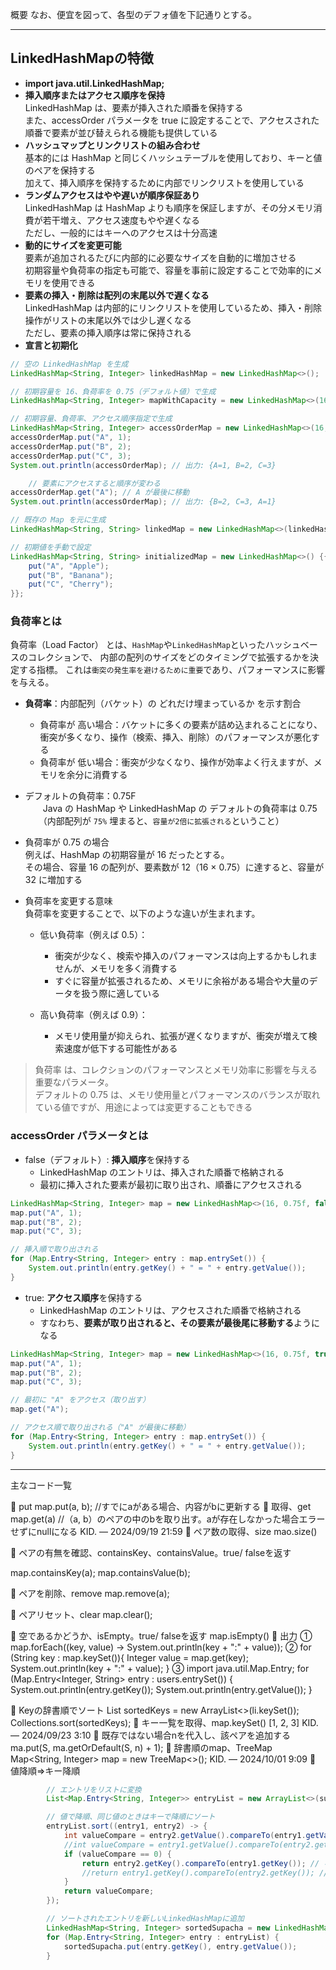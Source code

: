 概要
なお、便宜を図って、各型のデフォ値を下記通りとする。

***************************************************************************
## LinkedHashMapの特徴
* **import java.util.LinkedHashMap;**
* **挿入順序またはアクセス順序を保持**  
LinkedHashMap は、要素が挿入された順番を保持する  
また、accessOrder パラメータを true に設定することで、アクセスされた順番で要素が並び替えられる機能も提供している
* **ハッシュマップとリンクリストの組み合わせ**  
基本的には HashMap と同じくハッシュテーブルを使用しており、キーと値のペアを保持する  
加えて、挿入順序を保持するために内部でリンクリストを使用している
* **ランダムアクセスはやや遅いが順序保証あり**  
LinkedHashMap は HashMap よりも順序を保証しますが、その分メモリ消費が若干増え、アクセス速度もやや遅くなる  
ただし、一般的にはキーへのアクセスは十分高速
* **動的にサイズを変更可能**  
要素が追加されるたびに内部的に必要なサイズを自動的に増加させる  
初期容量や負荷率の指定も可能で、容量を事前に設定することで効率的にメモリを使用できる
* **要素の挿入・削除は配列の末尾以外で遅くなる**  
LinkedHashMap は内部的にリンクリストを使用しているため、挿入・削除操作がリストの末尾以外では少し遅くなる  
ただし、要素の挿入順序は常に保持される
* **宣言と初期化**
```Java
// 空の LinkedHashMap を生成
LinkedHashMap<String, Integer> linkedHashMap = new LinkedHashMap<>();

// 初期容量を 16、負荷率を 0.75（デフォルト値）で生成
LinkedHashMap<String, Integer> mapWithCapacity = new LinkedHashMap<>(16, 0.75f);

// 初期容量、負荷率、アクセス順序指定で生成
LinkedHashMap<String, Integer> accessOrderMap = new LinkedHashMap<>(16, 0.75f, true);
accessOrderMap.put("A", 1);
accessOrderMap.put("B", 2);
accessOrderMap.put("C", 3);
System.out.println(accessOrderMap); // 出力: {A=1, B=2, C=3}

    // 要素にアクセスすると順序が変わる
accessOrderMap.get("A"); // A が最後に移動
System.out.println(accessOrderMap); // 出力: {B=2, C=3, A=1}

// 既存の Map を元に生成
LinkedHashMap<String, String> linkedMap = new LinkedHashMap<>(linkedHashMap);

// 初期値を手動で設定
LinkedHashMap<String, String> initializedMap = new LinkedHashMap<>() {{
    put("A", "Apple");
    put("B", "Banana");
    put("C", "Cherry");
}};
```

### 負荷率とは
負荷率（Load Factor） とは、`HashMap`や`LinkedHashMap`といったハッシュベースのコレクションで、
内部の配列のサイズをどのタイミングで拡張するかを決定する指標。
これは``衝突の発生率を避けるために重要``であり、パフォーマンスに影響を与える。

* **負荷率**：内部配列（バケット）の どれだけ埋まっているか を示す割合
  * 負荷率が 高い場合：バケットに多くの要素が詰め込まれることになり、衝突が多くなり、操作（検索、挿入、削除）のパフォーマンスが悪化する
  * 負荷率が 低い場合：衝突が少なくなり、操作が効率よく行えますが、メモリを余分に消費する

* デフォルトの負荷率：0.75F  
　　Java の HashMap や LinkedHashMap の デフォルトの負荷率は 0.75  
　　（内部配列が `75%` 埋まると、`容量が2倍に拡張される`ということ）

* 負荷率が 0.75 の場合  
例えば、HashMap の初期容量が 16 だったとする。  
その場合、容量 16 の配列が、要素数が 12（16 × 0.75）に達すると、容量が 32 に増加する

* 負荷率を変更する意味  
負荷率を変更することで、以下のような違いが生まれます。
  * 低い負荷率（例えば 0.5）：  
    * 衝突が少なく、検索や挿入のパフォーマンスは向上するかもしれませんが、メモリを多く消費する
    * すぐに容量が拡張されるため、メモリに余裕がある場合や大量のデータを扱う際に適している

  * 高い負荷率（例えば 0.9）：
    * メモリ使用量が抑えられ、拡張が遅くなりますが、衝突が増えて検索速度が低下する可能性がある

> 負荷率 は、コレクションのパフォーマンスとメモリ効率に影響を与える重要なパラメータ。  
> デフォルトの 0.75 は、メモリ使用量とパフォーマンスのバランスが取れている値ですが、用途によっては変更することもできる

### accessOrder パラメータとは
* false（デフォルト）: **挿入順序**を保持する
  * LinkedHashMap のエントリは、挿入された順番で格納される
  * 最初に挿入された要素が最初に取り出され、順番にアクセスされる
```Java
LinkedHashMap<String, Integer> map = new LinkedHashMap<>(16, 0.75f, false);
map.put("A", 1);
map.put("B", 2);
map.put("C", 3);

// 挿入順で取り出される
for (Map.Entry<String, Integer> entry : map.entrySet()) {
    System.out.println(entry.getKey() + " = " + entry.getValue());
}
```

* true: **アクセス順序**を保持する
  * LinkedHashMap のエントリは、アクセスされた順番で格納される
  * すなわち、**要素が取り出されると、その要素が最後尾に移動する**ようになる
```Java
LinkedHashMap<String, Integer> map = new LinkedHashMap<>(16, 0.75f, true);
map.put("A", 1);
map.put("B", 2);
map.put("C", 3);

// 最初に "A" をアクセス（取り出す）
map.get("A");

// アクセス順で取り出される（"A" が最後に移動）
for (Map.Entry<String, Integer> entry : map.entrySet()) {
    System.out.println(entry.getKey() + " = " + entry.getValue());
}
```
***************************************************************************
主なコード一覧




🫠 put
map.put(a, b); //すでにaがある場合、内容がbに更新する 
🫠 取得、get
map.get(a) //（a, b）のペアの中のbを取り出す。aが存在しなかった場合エラーせずにnullになる
KID. — 2024/09/19 21:59
🫠 ペア数の取得、size
mao.size()

🫠 ペアの有無を確認、containsKey、containsValue。true/ falseを返す

map.containsKey(a); 
map.containsValue(b); 

🫠 ペアを削除、remove
map.remove(a);

🫠 ペアリセット、clear
map.clear();

🫠 空であるかどうか、isEmpty。true/ falseを返す
map.isEmpty()
🫠 出力
①
map.forEach((key, value) -> System.out.println(key + ":" + value));
②
for (String key : map.keySet()){
    Integer value = map.get(key);
    System.out.println(key + ":" + value);
}
③
import java.util.Map.Entry;
for (Map.Entry<Integer, String> entry : users.entrySet()) {
    System.out.println(entry.getKey());
    System.out.println(entry.getValue());
}


🫠 Keyの辞書順でソート
        List<String> sortedKeys = new ArrayList<>(li.keySet());
        Collections.sort(sortedKeys); 
🫠 キー一覧を取得、map.keySet()
[1, 2, 3]
KID. — 2024/09/23 3:10
🫠 既存ではない場合nを代入し、該ペアを追加する
ma.put(S, ma.getOrDefault(S, n) + 1);
🫠 辞書順のmap、TreeMap
        Map<String, Integer> map = new TreeMap<>();
KID. — 2024/10/01 9:09
🫠 値降順⇒キー降順
```Java
        // エントリをリストに変換
        List<Map.Entry<String, Integer>> entryList = new ArrayList<>(supacha.entrySet());

        // 値で降順、同じ値のときはキーで降順にソート
        entryList.sort((entry1, entry2) -> {
            int valueCompare = entry2.getValue().compareTo(entry1.getValue()); // 値の降順
            //int valueCompare = entry1.getValue().compareTo(entry2.getValue()); // 値の降順
            if (valueCompare == 0) {
                return entry2.getKey().compareTo(entry1.getKey()); // キーの降順
                //return entry1.getKey().compareTo(entry2.getKey()); // キーの昇順
            }
            return valueCompare;
        });

        // ソートされたエントリを新しいLinkedHashMapに追加
        LinkedHashMap<String, Integer> sortedSupacha = new LinkedHashMap<>();
        for (Map.Entry<String, Integer> entry : entryList) {
            sortedSupacha.put(entry.getKey(), entry.getValue());
        }
```

